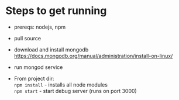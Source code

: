 # Steps to get running
* prereqs: nodejs, npm
* pull source
* download and install mongodb https://docs.mongodb.org/manual/administration/install-on-linux/
* run mongod service

* From project dir:  
`npm install` - installs all node modules  
`npm start` - start debug server (runs on port 3000)
